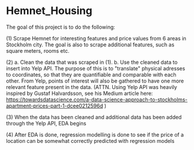 # Hemnet_Housing
The goal of this project is to do the following:

(1) Scrape Hemnet for interesting features and price values from 6 areas in Stockholm city. The goal is also to scrape additional features, such as square meters, rooms etc. 

(2) 
a. Clean the data that was scraped in (1).
b. Use the cleaned data to insert into Yelp API. The purpose of this is to "translate" physical adresses to coordinates, so that they are quantifiable and comparable with each other. From Yelp, points of interest will also be gathered to have one more relevant feature present in the data. (ATTN. Using Yelp API was heavily inspired by Gustaf Halvardsson, see his Medium article here: https://towardsdatascience.com/a-data-science-approach-to-stockholms-apartment-prices-part-1-dcee0212596d )

(3) When the data has been cleaned and additional data has been added through the Yelp API, EDA begins

(4) After EDA is done, regression modelling is done to see if the price of a location can be somewhat correctly predicted with regression models
